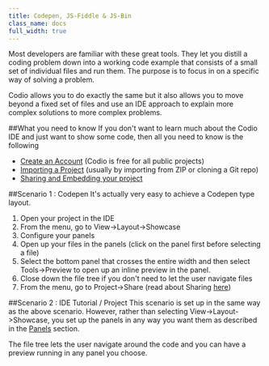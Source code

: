 ```yaml
---
title: Codepen, JS-Fiddle & JS-Bin
class_name: docs
full_width: true
---
```


Most developers are familiar with these great tools. They let you distill a coding problem down into a working code example that consists of a small set of individual files and run them. The purpose is to focus in on a specific way of solving a problem.

Codio allows you to do exactly the same but it also allows you to move beyond a fixed set of files and use an IDE approach to explain more complex solutions to more complex problems.

##What you need to know
If you don't want to learn much about the Codio IDE and just want to show some code, then all you need to know is the following

- [Create an Account](/docs/signup) (Codio is free for all public projects)
- [Importing a Project](/docs/console/creating/) (usually by importing from ZIP or cloning a Git repo)
- [Sharing and Embedding your project](/docs/sharing)

##Scenario 1 : Codepen
It's actually very easy to achieve a Codepen type layout. 

1. Open your project in the IDE
1. From the menu, go to View->Layout->Showcase
1. Configure your panels
1. Open up your files in the panels (click on the panel first before selecting a file)
1. Select the bottom panel that crosses the entire width and then select Tools->Preview to open up an inline preview in the panel.
1. Close down the file tree if you don't need to let the user navigate files
1. From the menu, go to Project->Share (read about Sharing [here](/docs/sharing))

##Scenario 2 : IDE Tutorial / Project
This scenario is set up in the same way as the above scenario. However, rather than selecting View->Layout->Showcase, you set up the panels in any way you want them as described in the [Panels]() section.

The file tree lets the user navigate around the code and you can have a preview running in any panel you choose.

